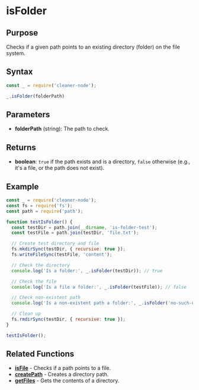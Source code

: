 # isFolder

## Purpose
Checks if a given path points to an existing directory (folder) on the file system.

## Syntax
```javascript
const _ = require('cleaner-node');

_.isFolder(folderPath)
```

## Parameters
- **folderPath** (string): The path to check.

## Returns
- **boolean**: `true` if the path exists and is a directory, `false` otherwise (e.g., it's a file, or the path does not exist).

## Example
```javascript
const _ = require('cleaner-node');
const fs = require('fs');
const path = require('path');

function testIsFolder() {
  const testDir = path.join(__dirname, 'is-folder-test');
  const testFile = path.join(testDir, 'file.txt');

  // Create test directory and file
  fs.mkdirSync(testDir, { recursive: true });
  fs.writeFileSync(testFile, 'content');

  // Check the directory
  console.log('Is a folder:', _.isFolder(testDir)); // true

  // Check the file
  console.log('Is a file a folder:', _.isFolder(testFile)); // false

  // Check non-existent path
  console.log('Is a non-existent path a folder:', _.isFolder('no-such-dir')); // false

  // Clean up
  fs.rmdirSync(testDir, { recursive: true });
}

testIsFolder();
```

## Related Functions
- **[isFile](./is-file.md)** - Checks if a path points to a file.
- **[createPath](./create-path.md)** - Creates a directory path.
- **[getFiles](./get-files.md)** - Gets the contents of a directory. 